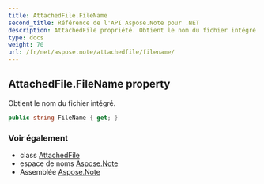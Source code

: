 ```yaml
---
title: AttachedFile.FileName
second_title: Référence de l'API Aspose.Note pour .NET
description: AttachedFile propriété. Obtient le nom du fichier intégré.
type: docs
weight: 70
url: /fr/net/aspose.note/attachedfile/filename/
---
```

## AttachedFile.FileName property

Obtient le nom du fichier intégré.

```csharp
public string FileName { get; }
```

### Voir également

* class [AttachedFile](../)
* espace de noms [Aspose.Note](../../attachedfile/)
* Assemblée [Aspose.Note](../../../)


